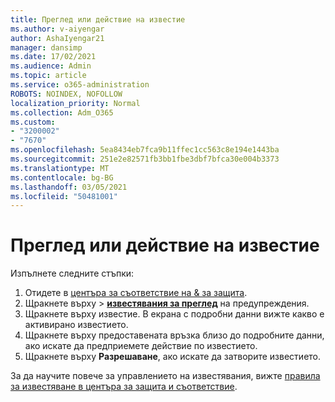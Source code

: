 ```yaml
---
title: Преглед или действие на известие
ms.author: v-aiyengar
author: AshaIyengar21
manager: dansimp
ms.date: 17/02/2021
ms.audience: Admin
ms.topic: article
ms.service: o365-administration
ROBOTS: NOINDEX, NOFOLLOW
localization_priority: Normal
ms.collection: Adm_O365
ms.custom:
- "3200002"
- "7670"
ms.openlocfilehash: 5ea8434eb7fca9b11ffec1cc563c8e194e1443ba
ms.sourcegitcommit: 251e2e82571fb3bb1fbe3dbf7bfca30e004b3373
ms.translationtype: MT
ms.contentlocale: bg-BG
ms.lasthandoff: 03/05/2021
ms.locfileid: "50481001"
---
```

# <a name="review-or-act-on-an-alert"></a>Преглед или действие на известие

Изпълнете следните стъпки:

1. Отидете в [центъра за съответствие на & за защита](https://go.microsoft.com/fwlink/p/?linkid=2077143).
1. Щракнете върху  >  **[известявания за преглед](https://go.microsoft.com/fwlink/?linkid=2103301)** на предупреждения.
1. Щракнете върху известие. В екрана с подробни данни вижте какво е активирано известието.
1. Щракнете върху предоставената връзка близо до подробните данни, ако искате да предприемете действие по известието.
1. Щракнете върху **Разрешаване**, ако искате да затворите известието.

За да научите повече за управлението на известявания, вижте [правила за известяване в центъра за защита и съответствие](https://go.microsoft.com/fwlink/?linkid=2103211).

